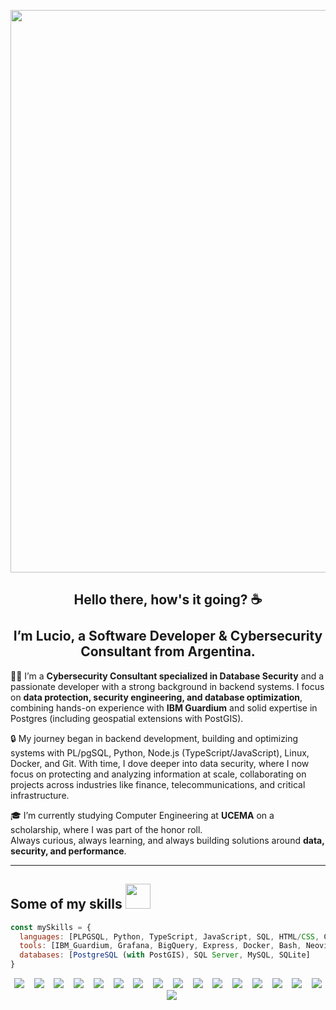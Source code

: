 <p align="center">
  <img src="https://github.com/user-attachments/assets/36d7c853-eb3a-4e0a-b10a-70596025592d" width="900" align="center">
</p>

<h2 align="center">
  Hello there, how's it going? ☕  
  <br><br>
  I’m Lucio, a Software Developer & Cybersecurity Consultant from Argentina.
</h2>

<p>
👨‍💻 I’m a <b>Cybersecurity Consultant specialized in Database Security</b> and a passionate developer with a strong background in backend systems.  
I focus on <b>data protection, security engineering, and database optimization</b>, combining hands-on experience with <b>IBM Guardium</b> and solid expertise in Postgres (including geospatial extensions with PostGIS).  

🔒 My journey began in backend development, building and optimizing systems with PL/pgSQL, Python, Node.js (TypeScript/JavaScript), Linux, Docker, and Git. With time, I dove deeper into data security, where I now focus on protecting and analyzing information at scale, collaborating on projects across industries like finance, telecommunications, and critical infrastructure.

🎓 I’m currently studying Computer Engineering at <b>UCEMA</b> on a scholarship, where I was part of the honor roll.  
Always curious, always learning, and always building solutions around <b>data, security, and performance</b>.
</p>

---

## Some of my skills <img src="https://media1.giphy.com/media/3o7WIx7urV838kHFzW/giphy.gif?cid=ecf05e474573e1jo5fxw8i4t0jhi3h5spdqcakqfshgjbmn2&rid=giphy.gif&ct=s" width="40">

```js
const mySkills = {
  languages: [PLPGSQL, Python, TypeScript, JavaScript, SQL, HTML/CSS, C],
  tools: [IBM_Guardium, Grafana, BigQuery, Express, Docker, Bash, Neovim],
  databases: [PostgreSQL (with PostGIS), SQL Server, MySQL, SQLite]
}
```

<p align="center"> <img src="https://img.shields.io/badge/-TypeScript-000?&logo=typescript&labelColor=1F2430&color=1F2430&logoColor=21b7f2"></img> &nbsp&nbsp <img src="https://img.shields.io/badge/-JavaScript-000?&logo=javascript&labelColor=1F2430&color=1F2430&logoColor=F7DF1E"></img> &nbsp&nbsp <img src="https://img.shields.io/badge/-Python-000?&logo=python&labelColor=1F2430&color=1F2430&logoColor=1eafcc"></img> &nbsp&nbsp <img src="https://img.shields.io/badge/-C-000?&logo=c&labelColor=1F2430&color=1F2430&logoColor=3eb8e8"></img> &nbsp&nbsp <img src="https://img.shields.io/badge/-Express.js-000?&logo=express&labelColor=1F2430&color=1F2430&logoColor=fcfcfc"></img> &nbsp&nbsp <img src="https://img.shields.io/badge/-PostgreSQL-000?&logo=postgresql&labelColor=1F2430&color=1F2430&logoColor=7f8ff9"></img> &nbsp&nbsp <img src="https://img.shields.io/badge/-MySQL-000?&logo=mysql&labelColor=1F2430&color=1F2430&logoColor=fcda50"></img> &nbsp&nbsp <img src="https://img.shields.io/badge/-SQL%20Server-000?&logo=Microsoft%20SQL%20Server&labelColor=1F2430&color=1F2430&logoColor=bc252a"></img> &nbsp&nbsp <img src="https://img.shields.io/badge/-PostGIS-000?&logo=qgis&labelColor=1F2430&color=1F2430&logoColor=3fb950"></img> &nbsp&nbsp <img src="https://img.shields.io/badge/-Docker-000?&logo=docker&labelColor=1F2430&color=1F2430&logoColor=38d1f7"></img> &nbsp&nbsp <img src="https://img.shields.io/badge/-Grafana-000?&logo=grafana&labelColor=1F2430&color=1F2430&logoColor=f28c18"></img> &nbsp&nbsp <img src="https://img.shields.io/badge/-BigQuery-000?&logo=googlebigquery&labelColor=1F2430&color=1F2430&logoColor=3e91f7"></img> &nbsp&nbsp <img src="https://img.shields.io/badge/-Sass-000?&logo=sass&labelColor=1F2430&color=1F2430&logoColor=ffa3e8"></img> &nbsp&nbsp <img src="https://img.shields.io/badge/-HTML5-000?&logo=html5&labelColor=1F2430&color=1F2430&logoColor=F1662A"></img> &nbsp&nbsp <img src="https://img.shields.io/badge/-CSS3-000?&logo=css3&labelColor=1F2430&color=1F2430&logoColor=27AAE0"></img> &nbsp&nbsp <img src="https://img.shields.io/badge/-Bash-000?&logo=GNU-Bash&labelColor=1F2430&color=1F2430&logoColor=e8e8e8"></img> &nbsp&nbsp <img src="https://img.shields.io/badge/-Neovim-000?&logo=neovim&labelColor=1F2430&color=1F2430&logoColor=5ee560"></img> </p>
